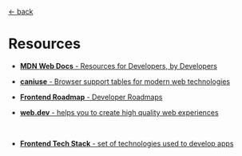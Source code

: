 [&larr; back](./README.md)

# Resources

- [**MDN Web Docs** - Resources for Developers, by Developers](https://developer.mozilla.org/en-US/)

- [**caniuse** - Browser support tables for modern web technologies](https://caniuse.com/)

- [**Frontend Roadmap** - Developer Roadmaps](https://roadmap.sh/frontend)

- [**web.dev** - helps you to create high quality web experiences](https://web.dev/)

<br>

- [**Frontend Tech Stack** - set of technologies used to develop apps](./tech-stack.md)

<br>
